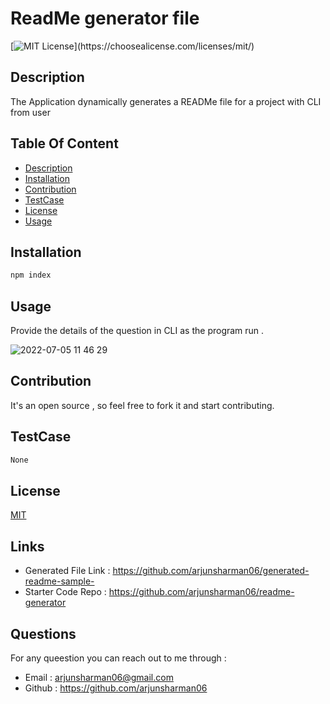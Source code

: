  
# ReadMe generator file

[![MIT License](https://img.shields.io/apm/l/atomic-design-ui.svg?)](https://choosealicense.com/licenses/mit/)

## Description
The Application dynamically generates a READMe file for a project with CLI from user 

## Table Of Content
 * [Description](#description)
 * [Installation](#installation)
 * [Contribution](#contribution)
 * [TestCase](#testcase)
 * [License](#license)
 * [Usage](#usage)

    
## Installation
```bash
npm index 
 ```

## Usage
 Provide the details of the question in CLI as the program run .
 
![2022-07-05 11 46 29](https://user-images.githubusercontent.com/14013884/177367143-85a674f1-81ef-4f84-9c3a-26b376968932.png)

## Contribution
It's an open source , so feel free to fork it and start contributing.


## TestCase
```bash
None 
 ```

## License
[MIT](https://choosealicense.com/licenses/mit/)

## Links
 - Generated File Link : https://github.com/arjunsharman06/generated-readme-sample-
 - Starter Code Repo : https://github.com/arjunsharman06/readme-generator

## Questions
For any queestion you can reach out to me through :
 * Email : arjunsharman06@gmail.com
 * Github : https://github.com/arjunsharman06
